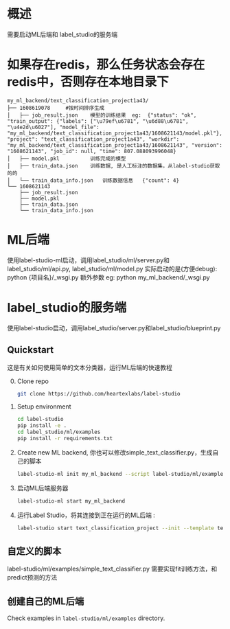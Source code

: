 # 概述
需要启动ML后端和 label_studio的服务端


# 如果存在redis，那么任务状态会存在redis中，否则存在本地目录下
```buildoutcfg
my_ml_backend/text_classification_project1a43/
├── 1608619078     #按时间排序生成
│   ├── job_result.json    模型的训练结果  eg:  {"status": "ok", "train_output": {"labels": ["\u79ef\u6781", "\u6d88\u6781", "\u4e2d\u6027"], "model_file": "my_ml_backend/text_classification_project1a43/1608621143/model.pkl"}, "project": "text_classification_project1a43", "workdir": "my_ml_backend/text_classification_project1a43/1608621143", "version": "1608621143", "job_id": null, "time": 807.088093996048}
│   ├── model.pkl          训练完成的模型
│   ├── train_data.json    训练数据, 是人工标注的数据集，从label-studio获取的的
│   └── train_data_info.json   训练数据信息   {"count": 4}
└── 1608621143
    ├── job_result.json
    ├── model.pkl
    ├── train_data.json
    └── train_data_info.json
```

# ML后端
使用label-studio-ml启动，调用label_studio/ml/server.py和 label_studio/ml/api.py, label_studio/ml/model.py 
实际启动的是(方便debug): python {项目名}/_wsgi.py 额外参数  eg: python my_ml_backend/_wsgi.py

# label_studio的服务端
使用label-studio启动，调用label_studio/server.py和label_studio/blueprint.py

## Quickstart
这是有关如何使用简单的文本分类器，运行ML后端的快速教程 

0. Clone repo
   ```bash
   git clone https://github.com/heartexlabs/label-studio  
   ```
   
1. Setup environment
   ```bash
   cd label-studio
   pip install -e .
   cd label_studio/ml/examples
   pip install -r requirements.txt
   ```
   
2. Create new ML backend,  你也可以修改simple_text_classifier.py，生成自己的脚本
   ```bash
   label-studio-ml init my_ml_backend --script label-studio/ml/examples/simple_text_classifier.py
   ```
   
3. 启动ML后端服务器
   ```bash
   label-studio-ml start my_ml_backend
   ```
   
4. 运行Label Studio，将其连接到正在运行的ML后端 :
    ```bash
    label-studio start text_classification_project --init --template text_classification --ml-backends http://localhost:9090
    ```

## 自定义的脚本
label-studio/ml/examples/simple_text_classifier.py
需要实现fit训练方法，和predict预测的方法

## 创建自己的ML后端 

Check examples in `label-studio/ml/examples` directory.
